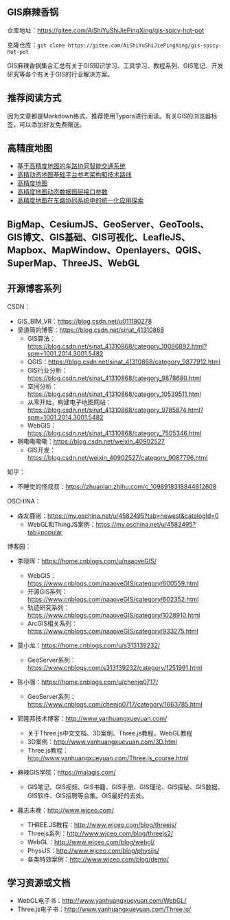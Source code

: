 ## GIS麻辣香锅

仓库地址：https://gitee.com/AiShiYuShiJiePingXing/gis-spicy-hot-pot

克隆仓库：`git clone https://gitee.com/AiShiYuShiJiePingXing/gis-spicy-hot-pot`

GIS麻辣香锅集合汇总有关于GIS知识学习、工具学习、教程系列、GIS笔记、开发研究等各个有关于GIS的行业解决方案。

## 推荐阅读方式

因为文章都是Markdown格式，推荐使用Typora进行阅读。有关GIS的浏览器标签，可以添加好友免费赠送。

## 高精度地图

- [基于高精度地图的车路协同智能交通系统](https://gitee.com/AiShiYuShiJiePingXing/gis-spicy-hot-pot/blob/master/%E9%AB%98%E7%B2%BE%E5%BA%A6%E5%9C%B0%E5%9B%BE/%E5%9F%BA%E4%BA%8E%E9%AB%98%E7%B2%BE%E5%BA%A6%E5%9C%B0%E5%9B%BE%E7%9A%84%E8%BD%A6%E8%B7%AF%E5%8D%8F%E5%90%8C%E6%99%BA%E8%83%BD%E4%BA%A4%E9%80%9A%E7%B3%BB%E7%BB%9F.md)
- [高精动态地图基础平台参考架构和技术路线](https://gitee.com/AiShiYuShiJiePingXing/gis-spicy-hot-pot/blob/master/%E9%AB%98%E7%B2%BE%E5%BA%A6%E5%9C%B0%E5%9B%BE/%E9%AB%98%E7%B2%BE%E5%8A%A8%E6%80%81%E5%9C%B0%E5%9B%BE%E5%9F%BA%E7%A1%80%E5%B9%B3%E5%8F%B0%E5%8F%82%E8%80%83%E6%9E%B6%E6%9E%84%E5%92%8C%E6%8A%80%E6%9C%AF%E8%B7%AF%E7%BA%BF.md)
- [高精度地图 ](https://gitee.com/AiShiYuShiJiePingXing/gis-spicy-hot-pot/blob/master/%E9%AB%98%E7%B2%BE%E5%BA%A6%E5%9C%B0%E5%9B%BE/%E9%AB%98%E7%B2%BE%E5%BA%A6%E5%9C%B0%E5%9B%BE%20.md)
- [高精度地图动态数据图层接口参数](https://gitee.com/AiShiYuShiJiePingXing/gis-spicy-hot-pot/blob/master/%E9%AB%98%E7%B2%BE%E5%BA%A6%E5%9C%B0%E5%9B%BE/%E9%AB%98%E7%B2%BE%E5%BA%A6%E5%9C%B0%E5%9B%BE%E5%8A%A8%E6%80%81%E6%95%B0%E6%8D%AE%E5%9B%BE%E5%B1%82%E6%8E%A5%E5%8F%A3%E5%8F%82%E6%95%B0.md)
- [高精度地图在车路协同系统中的统一化应用探索](https://gitee.com/AiShiYuShiJiePingXing/gis-spicy-hot-pot/blob/master/%E9%AB%98%E7%B2%BE%E5%BA%A6%E5%9C%B0%E5%9B%BE/%E9%AB%98%E7%B2%BE%E5%BA%A6%E5%9C%B0%E5%9B%BE%E5%9C%A8%E8%BD%A6%E8%B7%AF%E5%8D%8F%E5%90%8C%E7%B3%BB%E7%BB%9F%E4%B8%AD%E7%9A%84%E7%BB%9F%E4%B8%80%E5%8C%96%E5%BA%94%E7%94%A8%E6%8E%A2%E7%B4%A2.md)

## BigMap、CesiumJS、GeoServer、GeoTools、GIS博文、GIS基础、GIS可视化、LeafleJS、Mapbox、MapWindow、Openlayers、QGIS、SuperMap、ThreeJS、WebGL



## 开源博客系列

CSDN：

- GIS_BIM_VR：https://blog.csdn.net/u011180278
- 吴道简的博客：https://blog.csdn.net/sinat_41310868
  - GIS算法：https://blog.csdn.net/sinat_41310868/category_10086892.html?spm=1001.2014.3001.5482
  - QGIS：https://blog.csdn.net/sinat_41310868/category_9877912.html
  - GIS行业分析：https://blog.csdn.net/sinat_41310868/category_9878680.html
  - 空间分析：https://blog.csdn.net/sinat_41310868/category_10539511.html
  - 从零开始，构建电子地图网站：https://blog.csdn.net/sinat_41310868/category_9785874.html?spm=1001.2014.3001.5482
  - WebGIS：https://blog.csdn.net/sinat_41310868/category_7505346.html
- 啊嘞嘞嘞嘞：https://blog.csdn.net/weixin_40902527
  - GIS开发：https://blog.csdn.net/weixin_40902527/category_9087796.html

知乎：

- 不睡觉的怪叔叔：https://zhuanlan.zhihu.com/c_1098918318844612608

OSCHINA：

- 森友鹿锘：https://my.oschina.net/u/4582495?tab=newest&catalogId=0
  - WebGL和ThingJS案例：https://my.oschina.net/u/4582495?tab=popular

博客园：

- 李晓晖：https://home.cnblogs.com/u/naaoveGIS/
  - WebGIS：https://www.cnblogs.com/naaoveGIS/category/600559.html
  - 开源GIS系列：https://www.cnblogs.com/naaoveGIS/category/602352.html
  - 轨迹研究系列：https://www.cnblogs.com/naaoveGIS/category/1028910.html
  - ArcGIS相关系列：https://www.cnblogs.com/naaoveGIS/category/933275.html

- 莫小龙：https://home.cnblogs.com/u/s313139232/
  - GeoServer系列：https://www.cnblogs.com/s313139232/category/1251991.html

- 陈小强：https://home.cnblogs.com/u/chenjq0717/
  - GeoServer系列：https://www.cnblogs.com/chenjq0717/category/1663785.html

- 郭隆邦技术博客：http://www.yanhuangxueyuan.com/
  - 关于Three.js中文文档、3D案例、Three.js教程，WebGL教程
  - 3D案例：http://www.yanhuangxueyuan.com/3D.html
  - Three.js教程：http://www.yanhuangxueyuan.com/Three.js_course.html

- 麻辣GIS学院：https://malagis.com/
  - GIS笔记、GIS视频、GIS书籍、GIS手册、GIS理论、GIS探秘、GIS数据、GIS软件、GIS招聘等合集。GIS最好的去处。

- 暮志未晚：http://www.wjceo.com/
  - THREE.JS教程：http://www.wjceo.com/blog/threejs/
  - Threejs系列：http://www.wjceo.com/blog/threejs2/
  - WebGL：http://www.wjceo.com/blog/webgl/
  - PhysiJS：http://www.wjceo.com/blog/physijs/
  - 各类特效案例：http://www.wjceo.com/blog/demo/

## 学习资源或文档

- WebGL电子书：http://www.yanhuangxueyuan.com/WebGL/
- Three.js电子书：http://www.yanhuangxueyuan.com/Three.js/